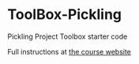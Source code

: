 # ToolBox-Pickling
Pickling Project Toolbox starter code

Full instructions at [the course website](https://sd17spring.github.io/toolboxes/pickling/)
